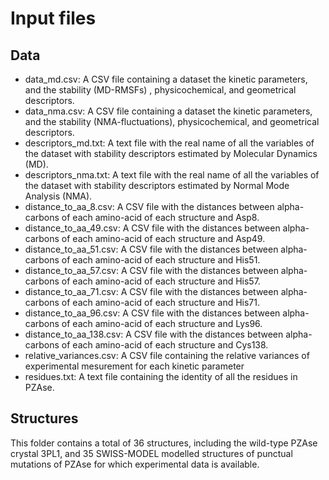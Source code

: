# Input files

## Data

- data_md.csv: A CSV file containing a dataset the kinetic parameters, and the stability (MD-RMSFs) , physicochemical, and geometrical descriptors.
- data_nma.csv: A CSV file containing a dataset the kinetic parameters, and the stability (NMA-fluctuations), physicochemical, and geometrical descriptors.
- descriptors_md.txt: A text file with the real name of all the variables of the dataset with stability descriptors estimated by Molecular Dynamics (MD).
- descriptors_nma.txt: A text file with the real name of all the variables of the dataset with stability descriptors estimated by Normal Mode Analysis (NMA).
- distance_to_aa_8.csv: A CSV file with the distances between alpha-carbons of each amino-acid of each structure and Asp8.
- distance_to_aa_49.csv: A CSV file with the distances between alpha-carbons of each amino-acid of each structure and Asp49.
- distance_to_aa_51.csv: A CSV file with the distances between alpha-carbons of each amino-acid of each structure and His51.
- distance_to_aa_57.csv: A CSV file with the distances between alpha-carbons of each amino-acid of each structure and His57.
- distance_to_aa_71.csv: A CSV file with the distances between alpha-carbons of each amino-acid of each structure and His71.
- distance_to_aa_96.csv: A CSV file with the distances between alpha-carbons of each amino-acid of each structure and Lys96.
- distance_to_aa_138.csv: A CSV file with the distances between alpha-carbons of each amino-acid of each structure and Cys138.
- relative_variances.csv: A CSV file containing the relative variances of experimental mesurement for each kinetic parameter
- residues.txt: A text file containing the identity of all the residues in PZAse.

## Structures

This folder contains a total of 36 structures, including the wild-type PZAse crystal 3PL1, and 35 SWISS-MODEL modelled structures of punctual mutations of PZAse for which experimental data is available.
